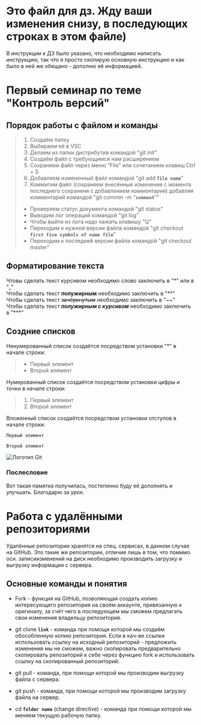 # Это файл для дз. Жду ваши изменения снизу, в последующих строках в этом файле)

В инструкции к ДЗ было указано, что необходимо написать инструкцию, так что я просто скопирую основную инструкцию и как было в ней же обещано - дополню её информацией.

# Первый семинар по теме "Контроль версий"
## Порядок работы с файлом и команды
>1. Создаём папку
>2. Выбираем её в VSC
>3. Делаем из папки дистрибутив командой "git init"
>4. Создаём файл с требующимся нам расширением
>5. Сохраняем файл через меню "File" или сочетанием клавиш Ctrl + S
>6. Добавляем измененный файл командой "git add **`file name`**"
>7. Коммитим файл (сохраняем внесённые изменения с момента последнего сохраненя с добавлением комментария) добавляя комментарий командой "git commin -m "**`comment`**""
>* Проверяем статус документа командой "git status"
>* Выводим лог операций командой "git log"
>* Чтобы выйти из лога надо нажать клавишу "Q"
>* Переходим к нужной версии файла командой "git checkout **`first five symbols of name file`**"
>* Переходим к последней версии файла командой "git checkout master"
## Форматирование текста
Чтовы сделать текст *курсивом* необходимо слово заключить в "\*" или в "\_"  
Чтобы сделать текст **полужирным** необходимо заключить в "\**"  
Чтобы сделать текст ~~зачёркнутым~~ необходимо заключить в "\~~"  
Чтобы сделать текст ***полужирным с курсивом*** необходимо заключить в "\***"  
## Создние списков
Ненумерованный список создаётся посредством установки "\*" в начале строки:
>* Первый элемент
>* Второй элемент

Нумерованный список создаётся посредством установки цифры и точки в начале строки:
>1. Первый элемент
>2. Второй элемент

Вложенный список создаётся посредством установки отступов в начале строки:

    Первый элемент

    Второй элемент


![Логотип Git](https://upload.wikimedia.org/wikipedia/commons/thumb/e/e0/Git-logo.svg/512px-Git-logo.svg.png "Логотип Git")

### Послесловие
Вот такая памятка получилась, постепенно буду её дополнять и улучшать. Благодарю за урок.



# Работа с удалёнными репозиториями

Удалённые репозитории хранятся на спец. сервисах, в данном случае на GitHub. Это такие же репозитории, отличие лишь в том, что помимо осн. записиизменений на диск необходимо производить загрузку и выгрузку информации с сервера.

## Основные команды и понятия
* Fork - функция на GitHub, позволяющая создать копию интересующего репозитория на своём аккаунте, привязанную к оригиналу, за счёт чего в последующем мы сможем предлагать свои изменения владельцу репозитория.

* git clone **`link`** - команда при помощи которой мы создаём обособленную копию репозитория. Если в кач-ве ссылки использовать ссылку на исходный репозиторий - предложить изменения мы не сможем, важно скопировать предварительно скопировать репозиторий к себе через функцию fork и использовать ссылку на скопированный репозиторий.

* git pull - команда, при помощи которой мы производим выгрузку файла с сервера.

* git push - команда, при помощи которой мы производим загрузку файла на сервер.

* cd **`folder name`** (change directive) - команда при помощи которой мы меняем текущую рабочую папку.
